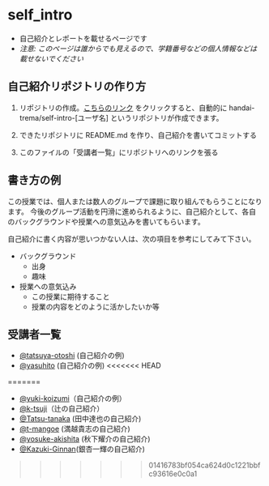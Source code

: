# self_intro

* 自己紹介とレポートを載せるページです
* _注意: このページは誰からでも見えるので、学籍番号などの個人情報などは載せないでください_


## 自己紹介リポジトリの作り方

1. リポジトリの作成。[こちらのリンク](https://classroom.github.com/assignment-invitations/83861ac9463b4c1abdba7523ae4aa2d1) をクリックすると、自動的に handai-trema/self-intro-[ユーザ名] というリポジトリが作成できます。

2. できたリポジトリに README.md を作り、自己紹介を書いてコミットする

3. このファイルの「受講者一覧」にリポジトリへのリンクを張る


## 書き方の例

この授業では、個人または数人のグループで課題に取り組んでもらうことになります。
今後のグループ活動を円滑に進められるように、自己紹介として、各自のバックグラウンドや授業への意気込みを書いてもらいます。

自己紹介に書く内容が思いつかない人は、次の項目を参考にしてみて下さい。

* バックグラウンド
  * 出身
  * 趣味
* 授業への意気込み
  * この授業に期待すること
  * 授業の内容をどのように活かしたいか等


## 受講者一覧

* [@tatsuya-otoshi](https://github.com/handai-trema/self-intro-tatsuya-otoshi) (自己紹介の例)
* [@yasuhito](https://github.com/handai-trema/self-intro-yasuhito) (自己紹介の例)
<<<<<<< HEAD



=======
* [@yuki-koizumi](https://github.com/handai-trema/self-intro-yuki-koizumi)（自己紹介の例）
* [@k-tsuji](https://github.com/handai-trema/self-intro-k-tsuji)（辻の自己紹介）
* [@Tatsu-tanaka](https://github.com/handai-trema/self-intro-Tatsu-Tanaka) (田中達也の自己紹介)
* [@t-mangoe](https://github.com/handai-trema/self-intro-t-mangoe) (満越貴志の自己紹介)
* [@yosuke-akishita](https://github.com/handai-trema/self-intro-yosuke-akishita) (秋下耀介の自己紹介)
* [@Kazuki-Ginnan](https://github.com/handai-trema/self-intro-Kazuki-Ginnan)(銀杏一輝の自己紹介)
>>>>>>> 01416783bf054ca624d0c1221bbfc93616e0c0a1
